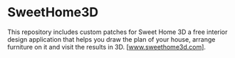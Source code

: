 # SweetHome3D
This repository includes custom patches for Sweet Home 3D a free interior design application that helps you draw the plan of your house, arrange furniture on it and visit the results in 3D. [www.sweethome3d.com].
